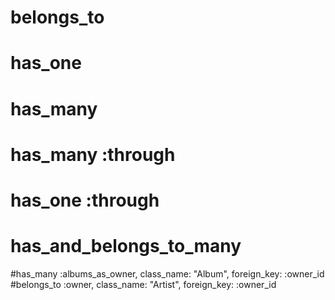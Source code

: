 

#
# belongs_to
# has_one
# has_many
# has_many :through
# has_one :through
# has_and_belongs_to_many

#has_many :albums_as_owner, class_name: "Album", foreign_key: :owner_id
#belongs_to :owner, class_name: "Artist", foreign_key: :owner_id

